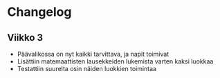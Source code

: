 # Changelog

## Viikko 3

- Päävalikossa on nyt kaikki tarvittava, ja napit toimivat
- Lisättiin matemaattisten lausekkeiden lukemista varten kaksi luokkaa
- Testattiin suurelta osin näiden luokkien toimintaa
